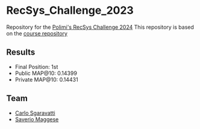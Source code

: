 # RecSys_Challenge_2023

Repository for the [Polimi's RecSys Challenge 2024](https://www.kaggle.com/competitions/recommender-system-2023-challenge-polimi)
This repository is based on the [course repository](https://github.com/MaurizioFD/RecSys_Course_AT_PoliMi)

## Results

- Final Position: 1st
- Public MAP@10: 0.14399
- Private MAP@10: 0.14431

## Team

- [Carlo Sgaravatti](https://github.com/CarloSgaravatti)
- [Saverio Maggese](https://github.com/SaverioMaggese99)
